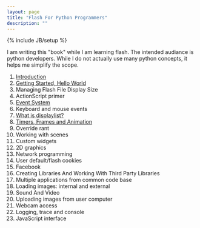 ```yaml
---
layout: page
title: "Flash For Python Programmers"
description: ""
---
```

{% include JB/setup %}

I am writing this "book" while I am learning flash. The intended audiance is
python developers. While I do not actually use many python concepts, it helps
me simplify the scope.

1. [Introduction](/flash/introduction.html)
1. [Getting Started, Hello World](/flash/getting-started-hello-world.html)
1. Managing Flash File Display Size
1. ActionScript primer
1. [Event System](/flash/events.html)
1. Keyboard and mouse events
1. [What is displaylist?](/flash/displaylist.html)
1. [Timers, Frames and Animation](/flash/timer-frames-and-animation.html)
1. Override rant
1. Working with scenes
1. Custom widgets
1. 2D graphics
1. Network programming
1. User default/flash cookies
1. Facebook
1. Creating Libraries And Working With Third Party Libraries
1. Multiple applications from common code base 
1. Loading images: internal and external
1. Sound And Video
1. Uploading images from user computer
1. Webcam access
1. Logging, trace and console
1. JavaScript interface
